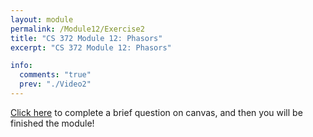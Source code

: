```yaml
---
layout: module
permalink: /Module12/Exercise2
title: "CS 372 Module 12: Phasors"
excerpt: "CS 372 Module 12: Phasors"

info:
  comments: "true"
  prev: "./Video2"
---
```


<p>
<a href = "https://ursinus.instructure.com/courses/15546/quizzes/21973">Click here</a> to complete a brief question on canvas, and then you will be finished the module!
</p>
